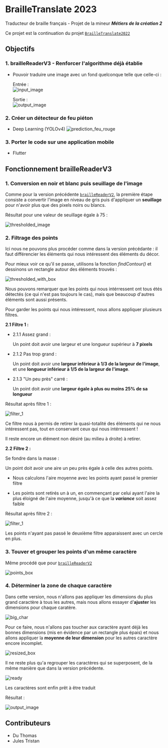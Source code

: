 # BrailleTranslate 2023

Traducteur de braille français - Projet de la mineur ***Métiers de la création 2***

Ce projet est la continuation du projet [`BrailleTranslate2022`](./BrailleTranslate2022/)

## Objectifs

### 1. brailleReaderV3 - Renforcer l'algorithme déjà établie

- Pouvoir traduire une image avec un fond quelconque telle que celle-ci :

    Entrée :  
    ![input_image](res/readmeImg/input.png)

    Sortie :  
    ![output_image](res/readmeImg/output.png)

### 2. Créer un détecteur de feu piéton

- Deep Learning (YOLOv4)
![prediction_feu_rouge](res/readmeImg/prediction1.jpg)

### 3. Porter le code sur une application mobile

- Flutter

## Fonctionnement brailleReaderV3

### 1. Conversion en noir et blanc puis seuillage de l'image

Comme pour la version précédente [`brailleReaderV2`](BrailleTranslate2022/brailleReaderV2.py), la première étape consiste a convertir l'image en niveau de gris puis d'appliquer un **seuillage** pour n'avoir plus que des pixels noirs ou blancs.

Résultat pour une valeur de seuillage égale à 75 :

![thresholded_image](res/readmeImg/thresholded_75.png)

### 2. Filtrage des points

Ici nous ne pouvons plus procéder comme dans la version précédante : il faut différencier les éléments qui nous intéressent des éléments du décor.

Pour mieux voir ce qu'il se passe, utilisons la fonction *findContour()* et dessinons un rectangle autour des éléments trouvés :

![thresholded_with_box](res/readmeImg/thresholded_with_box.png)

Nous pouvons remarquer que les points qui nous intérressent ont tous étés détectés (ce qui n'est pas toujours le cas), mais que beaucoup d'autres éléments sont aussi présents.

Pour garder les points qui nous intéressent, nous allons appliquer plusieurs filtres.

**2.1 Filtre 1 :**

- 2.1.1 Assez grand :

    Un point doit avoir une largeur et une longueur supérieur à **7 pixels**
- 2.1.2 Pas trop grand :

    Un point doit avoir une **largeur inférieur à 1/3 de la largeur de l'image**, et une **longueur inférieur à 1/5 de la largeur de l'image**.
- 2.1.3 "Un peu près" carré :

    Un point doit avoir une **largeur égale à plus ou moins 25% de sa longueur**

Résultat après filtre 1 :

![filter_1](res/readmeImg/filter1.png)

Ce filtre nous à permis de retirer la quasi-totalité des éléments qui ne nous intéressent pas, tout en conservant ceux qui nous intérressent !

Il reste encore un élément non désiré (au milieu à droite) à retirer.

**2.2 Filtre 2 :**

Se fondre dans la masse :

Un point doit avoir une aire un peu près égale à celle des autres points.

- Nous calculons l'aire moyenne avec les points ayant passé le premier filtre

- Les points sont retirés un à un, en commençant par celui ayant l'aire la plus éloigné de l'aire moyenne, jusqu'à ce que la ***variance*** soit assez faible

Résultat après filtre 2 :

![filter_1](res/readmeImg/filter2.png)

Les points n'ayant pas passé le deuxième filtre apparaissent avec un cercle en plus.

### 3. Touver et grouper les points d'un même caractère

Même procédé que pour [`brailleReaderV2`](BrailleTranslate2022/brailleReaderV2.py)

![points_box](res/readmeImg/points_box.png)

### 4. Déterminer la zone de chaque caractère

Dans cette version, nous n'allons pas appliquer les dimensions du plus grand caractère à tous les autres, mais nous allons essayer d'**ajuster** les dimensions pour chaque caratère.

![big_char](res/readmeImg/big_char.png)

Pour ce faire, nous n'allons pas toucher aux caractère ayant déjà les bonnes dimensions (mis en évidence par un rectangle plus épais) et nous allons appliquer la **moyenne de leur dimension** pour les autres caractère encore incomplet.

![resized_box](res/readmeImg/resized_box.png)

Il ne reste plus qu'a regrouper les caractères qui se superposent, de la même manière que dans la version précédente.

![ready](res/readmeImg/ready.png)

Les caractères sont enfin prêt à être traduit

Résultat :

![output_image](res/readmeImg/output.png)

## Contributeurs

- Du Thomas
- Jules Tristan

